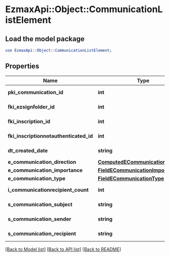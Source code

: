 # EzmaxApi::Object::CommunicationListElement

## Load the model package
```perl
use EzmaxApi::Object::CommunicationListElement;
```

## Properties
Name | Type | Description | Notes
------------ | ------------- | ------------- | -------------
**pki_communication_id** | **int** | The unique ID of the Communication. | 
**fki_ezsignfolder_id** | **int** | The unique ID of the Ezsignfolder | [optional] 
**fki_inscription_id** | **int** | The unique ID of the Inscription. | [optional] 
**fki_inscriptionnotauthenticated_id** | **int** | The unique ID of the Inscriptionnotauthenticated. | [optional] 
**dt_created_date** | **string** | The date and time at which the object was created | 
**e_communication_direction** | [**ComputedECommunicationDirection**](ComputedECommunicationDirection.md) |  | 
**e_communication_importance** | [**FieldECommunicationImportance**](FieldECommunicationImportance.md) |  | 
**e_communication_type** | [**FieldECommunicationType**](FieldECommunicationType.md) |  | 
**i_communicationrecipient_count** | **int** | The count of Communicationrecipient | 
**s_communication_subject** | **string** | The subject of the Communication | 
**s_communication_sender** | **string** | The sender name of the Communication | 
**s_communication_recipient** | **string** | The recipients&#39; name of the Communication | 

[[Back to Model list]](../README.md#documentation-for-models) [[Back to API list]](../README.md#documentation-for-api-endpoints) [[Back to README]](../README.md)


